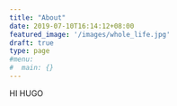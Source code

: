 ```yaml
---
title: "About"
date: 2019-07-10T16:14:12+08:00
featured_image: '/images/whole_life.jpg'
draft: true
type: page
#menu:
#  main: {}
---
```


HI HUGO
